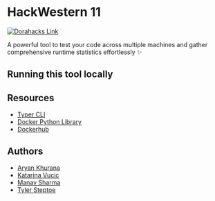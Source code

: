 # HackWestern 11

[![Dorahacks Link](https://img.shields.io/badge/HackWestern-%20Dorahacks%20Link-%2300A859?style=flat-square&logo=dorahacks&logoColor=white)](#)

A powerful tool to test your code across multiple machines and gather comprehensive runtime statistics effortlessly ✨

## Running this tool locally

## Resources

- [Typer CLI](https://typer.tiangolo.com)
- [Docker Python Library](https://pypi.org/project/docker/)
- [Dockerhub](https://hub.docker.com)

## Authors

- [Aryan Khurana](https://github.com/AryanK1511)
- [Katarina Vucic](https://github.com/katarinaavucic)
- [Manav Sharma](https://github.com/themanavsharma)
- [Tyler Steptoe](https://github.com/ddynamix)
